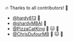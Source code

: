 :fire: Thanks to all contributors! :tada:

- [@hardy613](https://github.com/hardy613) :frog:
- [@shardyMBAI](https://github.com/shardyMBAI) :frog:
- [@PizzaCatKing](https://github.com/PizzaCatKing) :pizza: :cat: :crown:
- [@ChrisDufourMB](https://github.com/ChrisDufourMB) :pizza: :cat: :crown:
